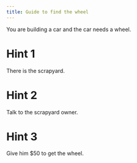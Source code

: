 ```yaml
---
title: Guide to find the wheel
---
```


You are building a car and the car needs a wheel.

# Hint 1
There is the scrapyard.

# Hint 2
Talk to the scrapyard owner.

# Hint 3
Give him $50 to get the wheel.

